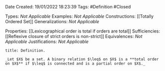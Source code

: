 <br />
<br />

Date Created: 19/01/2022 18:23:39
Tags: #Definition #Closed 

Types: _Not Applicable_
Examples: _Not Applicable_ 
Constructions: [[Totally Ordered Set]]
Generalizations: _Not Applicable_

Properties: [[Lexicographical order is total if orders are total]]
Sufficiencies: [[Reflexive closure of strict orders is non-strict]]
Equivalences: _Not Applicable_
Justifications: _Not Applicable_

``` ad-Definition
title: Definition.

_Let $X$ be a set. A binary relation $\leq$ on $X$ is a **total order on $X$** if $\leq$ is connected and is a partial order on $X$._

```
